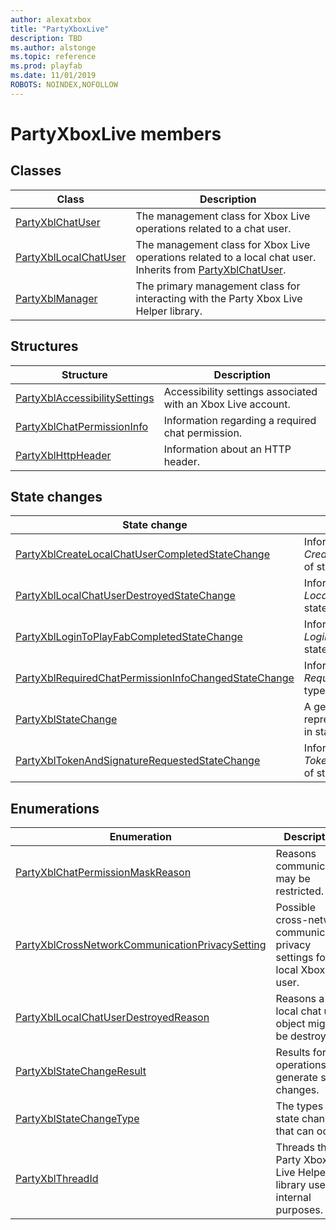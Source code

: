 ```yaml
---
author: alexatxbox
title: "PartyXboxLive"
description: TBD
ms.author: alstonge
ms.topic: reference
ms.prod: playfab
ms.date: 11/01/2019
ROBOTS: NOINDEX,NOFOLLOW
---
```


# PartyXboxLive members  

  
## Classes  

| Class | Description |  
| --- | --- |  
| [PartyXblChatUser](classes/PartyXblChatUser/partyxblchatuser.md) | The management class for Xbox Live operations related to a chat user. |  
| [PartyXblLocalChatUser](classes/PartyXblLocalChatUser/partyxbllocalchatuser.md) | The management class for Xbox Live operations related to a local chat user. Inherits from [PartyXblChatUser](classes/PartyXblChatUser/partyxblchatuser.md). |  
| [PartyXblManager](classes/PartyXblManager/partyxblmanager.md) | The primary management class for interacting with the Party Xbox Live Helper library. |  
  
## Structures  

| Structure | Description |  
| --- | --- |  
| [PartyXblAccessibilitySettings](structs/partyxblaccessibilitysettings.md) | Accessibility settings associated with an Xbox Live account. |  
| [PartyXblChatPermissionInfo](structs/partyxblchatpermissioninfo.md) | Information regarding a required chat permission. |  
| [PartyXblHttpHeader](structs/partyxblhttpheader.md) | Information about an HTTP header. |  
  
## State changes  
  
| State change | Description |  
| --- | --- |  
| [PartyXblCreateLocalChatUserCompletedStateChange](structs/partyxblcreatelocalchatusercompletedstatechange.md) | Information specific to the *CreateLocalChatUserCompleted* type of state change. |  
| [PartyXblLocalChatUserDestroyedStateChange](structs/partyxbllocalchatuserdestroyedstatechange.md) | Information specific to the *LocalChatUserDestroyed* type of state change. |  
| [PartyXblLoginToPlayFabCompletedStateChange](structs/partyxbllogintoplayfabcompletedstatechange.md) | Information specific to the *LoginToPlayFabCompleted* type of state change. |  
| [PartyXblRequiredChatPermissionInfoChangedStateChange](structs/partyxblrequiredchatpermissioninfochangedstatechange.md) | Information specific to the *RequiredChatPermissionInfoChanged* type of state change. |  
| [PartyXblStateChange](structs/partyxblstatechange.md) | A generic, base structure representation of an event or change in state. |  
| [PartyXblTokenAndSignatureRequestedStateChange](structs/partyxbltokenandsignaturerequestedstatechange.md) | Information specific to the *TokenAndSignatureRequested* type of state change. |  
  
## Enumerations  

| Enumeration | Description |  
| --- | --- |  
| [PartyXblChatPermissionMaskReason](enums/partyxblchatpermissionmaskreason.md) | Reasons communication may be restricted.|  
| [PartyXblCrossNetworkCommunicationPrivacySetting](enums/partyxblcrossnetworkcommunicationprivacysetting.md) | Possible cross-network communication privacy settings for a local Xbox Live user.|  
| [PartyXblLocalChatUserDestroyedReason](enums/partyxbllocalchatuserdestroyedreason.md) | Reasons a local chat user object might be destroyed.|  
| [PartyXblStateChangeResult](enums/partyxblstatechangeresult.md) | Results for operations that generate state changes.|  
| [PartyXblStateChangeType](enums/partyxblstatechangetype.md) | The types of state changes that can occur.|  
| [PartyXblThreadId](enums/partyxblthreadid.md) | Threads that Party Xbox Live Helper library uses for internal purposes.|  

